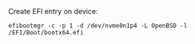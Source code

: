 Create EFI entry on device:

`efibootmgr -c -p 1 -d /dev/nvme0n1p4 -L OpenBSD -l /EFI/Boot/bootx64.efi`
